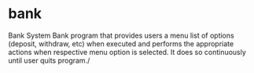 # bank
Bank System
Bank program that provides users a menu list of options (deposit, withdraw, etc) when executed and performs
the appropriate actions when respective menu option is selected. It does so continuously until user quits program./
